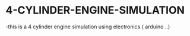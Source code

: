 # 4-CYLINDER-ENGINE-SIMULATION
-this is a 4 cylinder engine simulation using electronics ( arduino ..) 
